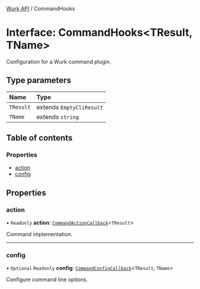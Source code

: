 [Wurk API](../README.md) / CommandHooks

# Interface: CommandHooks\<TResult, TName\>

Configuration for a Wurk command plugin.

## Type parameters

| Name | Type |
| :------ | :------ |
| `TResult` | extends `EmptyCliResult` |
| `TName` | extends `string` |

## Table of contents

### Properties

- [action](CommandHooks.md#action)
- [config](CommandHooks.md#config)

## Properties

### action

• `Readonly` **action**: [`CommandActionCallback`](../README.md#commandactioncallback)\<`TResult`\>

Command implementation.

___

### config

• `Optional` `Readonly` **config**: [`CommandConfigCallback`](../README.md#commandconfigcallback)\<`TResult`, `TName`\>

Configure command line options.
